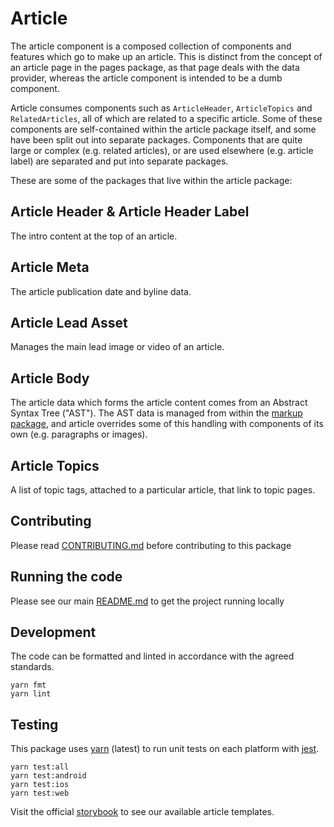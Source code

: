 # Article

The article component is a composed collection of components and features which
go to make up an article. This is distinct from the concept of an article page
in the pages package, as that page deals with the data provider, whereas the
article component is intended to be a dumb component.

Article consumes components such as `ArticleHeader`, `ArticleTopics` and
`RelatedArticles`, all of which are related to a specific article. Some of these
components are self-contained within the article package itself, and some have
been split out into separate packages. Components that are quite large or
complex (e.g. related articles), or are used elsewhere (e.g. article label) are
separated and put into separate packages.

These are some of the packages that live within the article package:

## Article Header & Article Header Label

The intro content at the top of an article.

## Article Meta

The article publication date and byline data.

## Article Lead Asset

Manages the main lead image or video of an article.

## Article Body

The article data which forms the article content comes from an Abstract Syntax
Tree ("AST"). The AST data is managed from within the
[markup package](https://github.com/newsuk/times-components/tree/master/packages/markup),
and article overrides some of this handling with components of its own (e.g.
paragraphs or images).

## Article Topics

A list of topic tags, attached to a particular article, that link to topic
pages.

## Contributing

Please read [CONTRIBUTING.md](./CONTRIBUTING.md) before contributing to this
package

## Running the code

Please see our main [README.md](../README.md) to get the project running locally

## Development

The code can be formatted and linted in accordance with the agreed standards.

```
yarn fmt
yarn lint
```

## Testing

This package uses [yarn](https://yarnpkg.com) (latest) to run unit tests on each
platform with [jest](https://facebook.github.io/jest/).

```
yarn test:all
yarn test:android
yarn test:ios
yarn test:web
```

Visit the official
[storybook](http://components.thetimes.co.uk/?knob-Size%20of%20ad%20placeholder%3A=default&selectedKind=Pages%2FArticle&selectedStory=Default&full=0&addons=1&stories=1&panelRight=0&addonPanel=storybooks%2Fstorybook-addon-knobs)
to see our available article templates.
